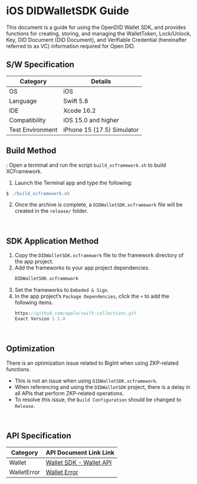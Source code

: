 # iOS DIDWalletSDK Guide
This document is a guide for using the OpenDID Wallet SDK, and provides functions for creating, storing, and managing the WalletToken, Lock/Unlock, Key, DID Document (DID Document), and Verifiable Credential (hereinafter referred to as VC) information required for Open DID.


## S/W Specification
| Category         | Details                     |
|------------------|-----------------------------|
| OS               | iOS                         |
| Language         | Swift 5.8                   |
| IDE              | Xcode 16.2                  |
| Compatibility    | iOS 15.0 and higher         |
| Test Environment | iPhone 15 (17.5) Simulator  |



## Build Method
: Open a terminal and run the script `build_xcframework.sh` to build XCFramework.
1. Launch the Terminal app and type the following: 
```groovy
$ ./build_xcframework.sh
```
2. Once the archive is complete, a `DIDWalletSDK.xcframework` file will be created in the `release/` folder.
<br>


## SDK Application Method
1. Copy the `DIDWalletSDK.xcframework` file to the framework directory of the app project. 
2. Add the frameworks to your app project dependencies.
    ```groovy
    DIDWalletSDK.xcframework
    ```
3. Set the frameworks to `Embeded & Sign`.
4. In the app project’s `Package Dependencies`, click the `+` to add the following items.
    ```groovy
    https://github.com/apple/swift-collections.git
    Exact Version 1.1.4
    ```
<br>

## Optimization
There is an optimization issue related to BigInt when using ZKP-related functions.
- This is not an issue when using `DIDWalletSDK.xcframework`.
- When referencing and using the `DIDWalletSDK` project, there is a delay in all APIs that perform ZKP-related operations.
- To resolve this issue, the `Build Configuration` should be changed to `Release`.

<br>

## API Specification
| Category           | API Document Link    Link                                                                              |
|---------------|-------------------------------------------------------------------------------------------|
| Wallet        | [Wallet SDK - Wallet API](../../docs/api/public/Wallet.md)            |
| WalletError   | [Wallet Error](../../docs/api/public/WalletError.md)                                |

